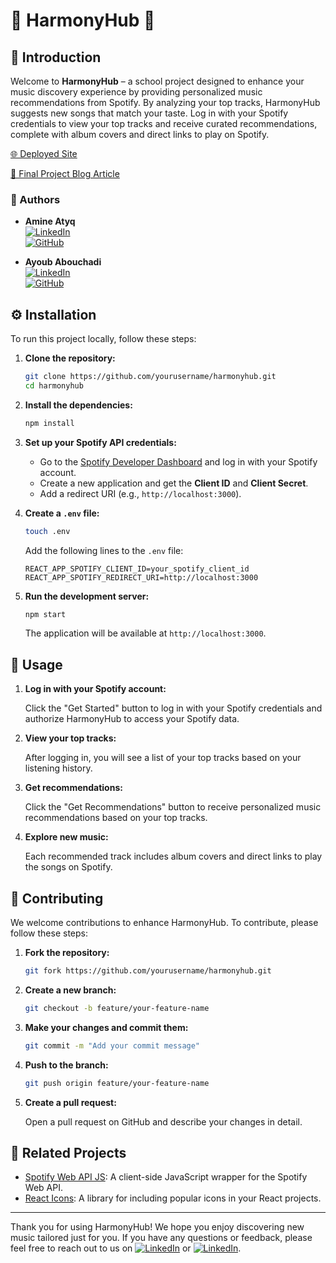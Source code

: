 # 🎵 HarmonyHub 🎵

## 🌟 Introduction

Welcome to **HarmonyHub** – a school project designed to enhance your music discovery experience by providing personalized music recommendations from Spotify. By analyzing your top tracks, HarmonyHub suggests new songs that match your taste. Log in with your Spotify credentials to view your top tracks and receive curated recommendations, complete with album covers and direct links to play on Spotify.

[🌐 Deployed Site](https://hh-2-0-fth8.vercel.app/)

[📄 Final Project Blog Article](https://medium.com/@username/harmonyhub-final-project-summary-123456)

### 👥 Authors

- **Amine Atyq**  
  [![LinkedIn](https://img.shields.io/badge/LinkedIn-0077B5?style=for-the-badge&logo=linkedin&logoColor=white)](https://www.linkedin.com/in/amine-atyq)  
  [![GitHub](https://img.shields.io/badge/GitHub-181717?style=for-the-badge&logo=github&logoColor=white)](https://github.com/atyq96)

- **Ayoub Abouchadi**  
  [![LinkedIn](https://img.shields.io/badge/LinkedIn-0077B5?style=for-the-badge&logo=linkedin&logoColor=white)](https://www.linkedin.com/in/ayoub-abouchadi)  
  [![GitHub](https://img.shields.io/badge/GitHub-181717?style=for-the-badge&logo=github&logoColor=white)](https://github.com/ghifrank)

## ⚙️ Installation

To run this project locally, follow these steps:

1. **Clone the repository:**
    ```bash
    git clone https://github.com/yourusername/harmonyhub.git
    cd harmonyhub
    ```

2. **Install the dependencies:**
    ```bash
    npm install
    ```

3. **Set up your Spotify API credentials:**

   - Go to the [Spotify Developer Dashboard](https://developer.spotify.com/dashboard/) and log in with your Spotify account.
   - Create a new application and get the **Client ID** and **Client Secret**.
   - Add a redirect URI (e.g., `http://localhost:3000`).

4. **Create a `.env` file:**
    ```bash
    touch .env
    ```

    Add the following lines to the `.env` file:
    ```env
    REACT_APP_SPOTIFY_CLIENT_ID=your_spotify_client_id
    REACT_APP_SPOTIFY_REDIRECT_URI=http://localhost:3000
    ```

5. **Run the development server:**
    ```bash
    npm start
    ```

    The application will be available at `http://localhost:3000`.

## 🚀 Usage

1. **Log in with your Spotify account:**

   Click the "Get Started" button to log in with your Spotify credentials and authorize HarmonyHub to access your Spotify data.

2. **View your top tracks:**

   After logging in, you will see a list of your top tracks based on your listening history.

3. **Get recommendations:**

   Click the "Get Recommendations" button to receive personalized music recommendations based on your top tracks.

4. **Explore new music:**

   Each recommended track includes album covers and direct links to play the songs on Spotify.

## 🤝 Contributing

We welcome contributions to enhance HarmonyHub. To contribute, please follow these steps:

1. **Fork the repository:**
    ```bash
    git fork https://github.com/yourusername/harmonyhub.git
    ```

2. **Create a new branch:**
    ```bash
    git checkout -b feature/your-feature-name
    ```

3. **Make your changes and commit them:**
    ```bash
    git commit -m "Add your commit message"
    ```

4. **Push to the branch:**
    ```bash
    git push origin feature/your-feature-name
    ```

5. **Create a pull request:**

   Open a pull request on GitHub and describe your changes in detail.

## 🔗 Related Projects

- [Spotify Web API JS](https://github.com/JMPerez/spotify-web-api-js): A client-side JavaScript wrapper for the Spotify Web API.
- [React Icons](https://github.com/react-icons/react-icons): A library for including popular icons in your React projects.


---

Thank you for using HarmonyHub! We hope you enjoy discovering new music tailored just for you. If you have any questions or feedback, please feel free to reach out to us on [![LinkedIn](https://img.shields.io/badge/LinkedIn-0077B5?style=for-the-badge&logo=linkedin&logoColor=white)](https://www.linkedin.com/in/amine-atyq) or [![LinkedIn](https://img.shields.io/badge/LinkedIn-0077B5?style=for-the-badge&logo=linkedin&logoColor=white)](https://www.linkedin.com/in/ayoub-abouchadi).
